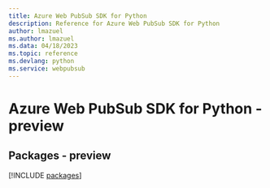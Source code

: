 ```yaml
---
title: Azure Web PubSub SDK for Python
description: Reference for Azure Web PubSub SDK for Python
author: lmazuel
ms.author: lmazuel
ms.data: 04/18/2023
ms.topic: reference
ms.devlang: python
ms.service: webpubsub
---
```

# Azure Web PubSub SDK for Python - preview
## Packages - preview
[!INCLUDE [packages](web-pubsub-index.md)]